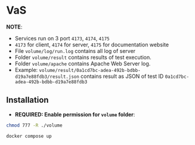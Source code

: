 # VaS

**NOTE**:

- Services run on 3 port `4173`, `4174`, `4175`
- `4173` for client, `4174` for server, `4175` for documentation website
- File `volume/log/run.log` contains all log of server
- Folder `volume/result` contains results of test execution.
- Folder `volume/apache` contains Apache Web Server log.
- Example: `volume/result/0a1cd7bc-adea-492b-bdbb-d19a7e88fdb3/result.json` contains result as JSON of test ID `0a1cd7bc-adea-492b-bdbb-d19a7e88fdb3`

## Installation

- **REQUIRED: Enable permission for `volume` folder**:

```bash
chmod 777 -R ./volume
```

```bash
docker compose up
```
